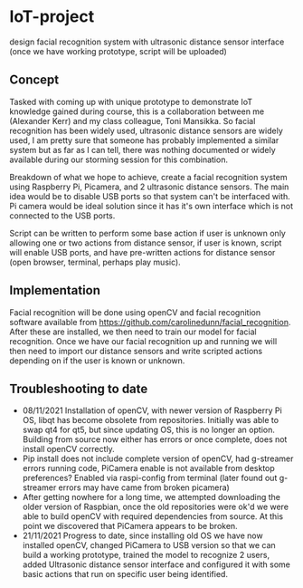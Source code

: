 # IoT-project
design facial recognition system with ultrasonic distance sensor interface
(once we have working prototype, script will be uploaded)

## Concept
Tasked with coming up with unique prototype to demonstrate IoT knowledge gained during course, this is a collaboration between me (Alexander Kerr) and my class colleague, Toni Mansikka.
So facial recognition has been widely used, ultrasonic distance sensors are widely used, I am pretty sure that someone has probably implemented a similar system but as far as I can tell, there was nothing documented or widely available during our storming session for this combination.  

Breakdown of what we hope to achieve, create a facial recognition system using Raspberry Pi, Picamera, and 2 ultrasonic distance sensors.  The main idea would be to disable USB ports so that system can't be interfaced with.  Pi camera would be ideal solution since it has it's own interface which is not connected to the USB ports.  

Script can be written to perform some base action if user is unknown only allowing one or two actions from distance sensor, if user is known, script will enable USB ports, and have pre-written actions for distance sensor (open browser, terminal, perhaps play music).

## Implementation
Facial recognition will be done using openCV and facial recognition software available from https://github.com/carolinedunn/facial_recognition.  After these are installed, we then need to train our model for facial recognition.  Once we have our facial recognition up and running we will then need to import our distance sensors and write scripted actions depending on if the user is known or unknown.

## Troubleshooting to date
- 08/11/2021 Installation of openCV, with newer version of Raspberry Pi OS, libqt has become obsolete from repositories.  Initially was able to swap qt4 for qt5, but since updating OS, this is no longer an option.  Building from source now either has errors or once complete, does not install openCV correctly.
- Pip install does not include complete version of openCV, had g-streamer errors running code, PiCamera enable is not available from desktop preferences?  Enabled via raspi-config from terminal (later found out g-streamer errors may have came from broken picamera)
- After getting nowhere for a long time, we attempted downloading the older version of Raspbian, once the old repositories were ok'd we were able to build openCV with required dependencies from source.  At this point we discovered that PiCamera appears to be broken.
- 21/11/2021 Progress to date, since installing old OS we have now installed openCV, changed PiCamera to USB version so that we can build a working prototype, trained the model to recognize 2 users, added Ultrasonic distance sensor interface and configured it with some basic actions that run on specific user being identified.
